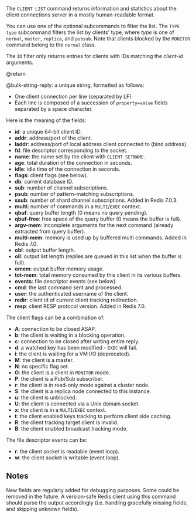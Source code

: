 The `CLIENT LIST` command returns information and statistics about the client
connections server in a mostly human-readable format.

You can use one of the optional subcommands to filter the list.
The `TYPE type` subcommand filters the list by clients' type, where _type_ is one of `normal`, `master`, `replica`, and `pubsub`.
Note that clients blocked by the `MONITOR` command belong to the `normal` class.

The `ID` filter only returns entries for clients with IDs matching the _client-id_ arguments.

@return

@bulk-string-reply: a unique string, formatted as follows:

* One client connection per line (separated by LF)
* Each line is composed of a succession of `property=value` fields separated
  by a space character.

Here is the meaning of the fields:

* **id**: a unique 64-bit client ID.
* **addr**: address/port of the client.
* **laddr**: address/port of local address client connected to (bind address).
* **fd**: file descriptor corresponding to the socket.
* **name**: the name set by the client with `CLIENT SETNAME`.
* **age**: total duration of the connection in seconds.
* **idle**: idle time of the connection in seconds.
* **flags**: client flags (see below).
* **db**: current database ID.
* **sub**: number of channel subscriptions.
* **psub**: number of pattern-matching subscriptions.
* **ssub**: number of shard channel subscriptions. Added in Redis 7.0.3.
* **multi**: number of commands in a `MULTI`/`EXEC` context.
* **qbuf**: query buffer length (0 means no query pending).
* **qbuf-free**: free space of the query buffer (0 means the buffer is full).
* **argv-mem**: incomplete arguments for the next command (already extracted from query buffer).
* **multi-mem**: memory is used up by buffered multi commands. Added in Redis 7.0.
* **obl**: output buffer length.
* **oll**: output list length (replies are queued in this list when the buffer is full).
* **omem**: output buffer memory usage.
* **tot-mem**: total memory consumed by this client in its various buffers.
* **events**: file descriptor events (see below).
* **cmd**: the last command sent and processed.
* **user**: the authenticated username of the client.
* **redir**: client id of current client tracking redirection.
* **resp**: client RESP protocol version. Added in Redis 7.0.

The client flags can be a combination of:

* **A**: connection to be closed ASAP.
* **b**: the client is waiting in a blocking operation.
* **c**: connection to be closed after writing entire reply.
* **d**: a watched key has been modified - `EXEC` will fail.
* **i**: the client is waiting for a VM I/O (deprecated).
* **M**: the client is a master.
* **N**: no specific flag set.
* **O**: the client is a client in `MONITOR` mode.
* **P**: the client is a Pub/Sub subscriber.
* **r**: the client is in read-only mode against a cluster node.
* **S**: the client is a replica node connected to this instance.
* **u**: the client is unblocked.
* **U**: the client is connected via a Unix domain socket.
* **x**: the client is in a `MULTI`/`EXEC` context.
* **t**: the client enabled keys tracking to perform client side caching.
* **R**: the client tracking target client is invalid.
* **B**: the client enabled broadcast tracking mode.

The file descriptor events can be:

* **r**: the client socket is readable (event loop).
* **w**: the client socket is writable (event loop).

## Notes

New fields are regularly added for debugging purposes.
Some could be removed in the future.
A version-safe Redis client using this command should parse the output accordingly (i.e. handling gracefully missing fields, and skipping unknown fields).
